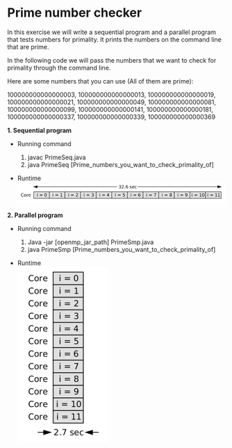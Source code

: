 # **Prime number checker**

In this exercise we will write a sequential program and a parallel program that tests numbers for primality. It prints the numbers on the command line that are prime.

In the following code we will pass the numbers that we want to check for primality through the command line.

Here are some numbers that you can use (All of them are prime):

100000000000000003, 100000000000000013, 100000000000000019, 
100000000000000021, 100000000000000049, 100000000000000081,
100000000000000099, 100000000000000141, 100000000000000181,
100000000000000337, 100000000000000339, 100000000000000369

**1. Sequential program**
  * Running command  
    1. javac PrimeSeq.java
    2. java PrimeSeq [Prime_numbers_you_want_to_check_primality_of]

  * Runtime  
    ![alt text](SeqRunTime.png "Sequential program runtime")

**2. Parallel program**
  * Running command  
    1. Java -jar [openmp_jar_path] PrimeSmp.java
    2. java PrimeSmp [Prime_numbers_you_want_to_check_primality_of]

  * Runtime  
    ![alt text](smpRunTime.png "Parallel program runtime")

